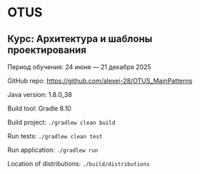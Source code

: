 # OTUS

## Курс: Архитектура и шаблоны проектирования

Период обучения: 24 июня — 21 декабря 2025

GitHub repo: https://github.com/alexei-28/OTUS_MainPatterns

Java version: 1.8.0_38

Build tool: Gradle 8.10

Build project: `./gradlew clean build`

Run tests: `./gradlew clean test`

Run application: `./gradlew run`

Location of distributions: `./build/distributions`
